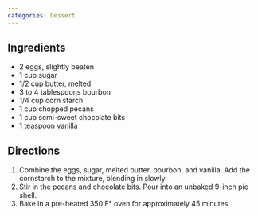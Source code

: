 ```yaml
---
categories: Dessert
---
```


## Ingredients

 - 2 eggs, slightly beaten
 - 1 cup sugar
 - 1/2 cup butter, melted
 - 3 to 4 tablespoons bourbon
 - 1/4 cup corn starch
 - 1 cup chopped pecans
 - 1 cup semi-sweet chocolate bits
 - 1 teaspoon vanilla

## Directions

1. Combine the eggs, sugar, melted butter, bourbon, and vanilla.  Add the cornstarch to the mixture, blending in slowly.
2. Stir in the pecans and chocolate bits.  Pour into an unbaked 9-inch pie shell.
3. Bake in a pre-heated 350 F° oven for approximately 45 minutes.